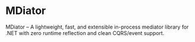# MDiator
MDiator – A lightweight, fast, and extensible in-process mediator library for .NET with zero runtime reflection and clean CQRS/event support.

